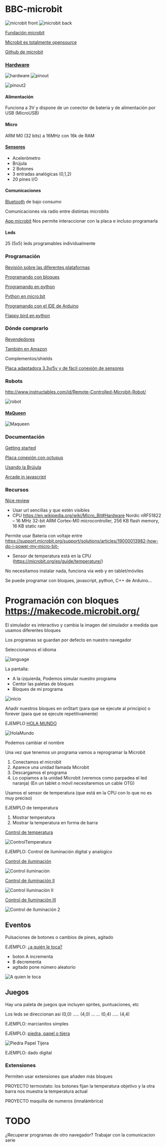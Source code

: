 # BBC-microbit

![microbit front](http://microbit.org/images/microbit-front.png)
![microbit back](http://microbit.org/images/microbit-back.png)

[Fundación microbit](http://microbit.org/es/)

[Microbit es totalmente opensource](https://www.microbit.co.uk/open_source)

[Github de microbit](https://github.com/bbcmicrobit)

### [Hardware](http://microbit.org/es/hardware/)


![hardware](http://microbit.org/images/microbit-hardware.png)
![pinout](https://cdn-blog.adafruit.com/uploads/2017/03/microbit_pinout_v10.png)

![pinout2](https://microbit.org/images/microbit-pins.jpg)

#### Alimentación

Funciona a 3V y dispone de un conector de batería y de alimentación por USB (MicroUSB)


#### Micro
ARM M0 (32 bits) a 16MHz con 16k de RAM


#### [Sensores](https://microbit.org/guide/features/)

* Acelerómetro
* Brújula
* 2 Botones
* 3 entradas analógicas (0,1,2)
* 20 pines I/O


#### Comunicaciones

[Bluetooth](http://microbit.org/es/mobile/) de bajo consumo

Comunicaciones vía radio entre distintas microbits

[App microbit](https://play.google.com/store/apps/details?id=com.samsung.microbit&hl=es) Nos permite interaccionar con la placa e incluso programarla


#### Leds

25 (5x5) leds programables individualmente

### Programación

[Revisión sobre las diferentes plataformas](https://hackaday.com/2017/12/02/exploring-the-bbc-microbit-software-stack/)

[Programando con bloques](https://pxt.microbit.org/?lang=es)

[Programando en python](http://python.microbit.org/)

[Python en micro:bit](https://www.python.org/community/microbit/)

[Programando con el IDE de Arduino](https://learn.adafruit.com/use-micro-bit-with-arduino?view=all)

[Flappy bird en python](https://www.elecfreaks.com/12454.html)

### Dónde comprarlo

[Revendedores](http://microbit.org/es/resellers/)

[También en Amazon](https://www.amazon.es/BBC-MB80-Micro-Bit/dp/B01G8WUGWU/ref=sr_1_2?ie=UTF8&qid=1492513787&sr=8-2&keywords=microbit)


Complementos/shields

[Placa adaptadora 3.3v/5v y de fácil conexión de sensores](https://www.elecfreaks.com/12396.html)

### Robots

http://www.instructables.com/id/Remote-Controlled-Microbit-Robot/

![robot](../images/robot_microbit.jpg)

#### [MaQueen](./MaQueen.md)

![Maqueen](https://raw.githubusercontent.com/DFRobot/DFRobotMediaWikiImage/master/Image/ROB0148Maqueen.jpg)


### Documentación

[Getting started](http://microbit.org/es/start/)

[Placa conexión con octupus](https://www.elecfreaks.com/12396.html)

[Usando la Brújula](https://www.elecfreaks.com/12412.html)

[Arcade in javascript](https://www.elecfreaks.com/12416.html)

### Recursos

[Nice review](https://www.youtube.com/watch?v=7qnSsc54bEQ)
* Usar  url sencillas y que estén visibles
* CPU https://en.wikipedia.org/wiki/Micro_Bit#Hardware
        Nordic nRF51822 – 16 MHz 32-bit ARM Cortex-M0 microcontroller, 256 KB flash memory, 16 KB static ram
 
Permite usar Batería con voltaje entre  https://support.microbit.org/support/solutions/articles/19000013982-how-do-i-power-my-micro-bit-

* Sensor de temperatura está en la CPU (https://microbit.org/es/guide/temperature/)

No necesitamos instalar nada, funciona via web y en tablet/móviles  

Se puede programar con bloques, javascript, python, C++ de Arduino...

# Programación con bloques https://makecode.microbit.org/

El simulador es interactivo y cambia la imagen del simulador a medida que usamos diferentes bloques

Los programas se guardan por defecto en nuestro navegador

Seleccionamos el idioma

![language](../images/SelecionarIdioma.png)

La pantalla: 
* A la izquierda, Podemos simular nuestro programa
* Centor las paletas de bloques
* Bloques de mi programa

![inicio](../images/Incio_bloques.png)

Añadir nuestros bloques en onStart (para que se ejecute al principio) o forever (para que se ejecute repetitivamente)

EJEMPLO [HOLA MUNDO](https://makecode.microbit.org/_MfyHdrLXVWqL)

![HolaMundo](../images/HolaMundo.png)

Podemos cambiar el nombre
 
Una vez que tenemos un programa vamos a reprogramar la Microbit

1. Conectamos el microbit
1. Aparece una unidad llamada Microbit
1. Descargamos el programa
1. Lo copiamos a la unidad Microbit (veremos como parpadea el led naranja)
(En un tablet o móvil necesitaremos un cable OTG)

Usamos el sensor de temperatura (que está en la CPU con lo que no es muy preciso)


EJEMPLO de temperatura
1. Mostrar temperatura
1. Mostrar la temperatura en forma de barra

[Control de temperatura](https://makecode.microbit.org/_LesCE2h70PAT)

![ControlTemperatura](../images/ControlTemperatura.png)

EJEMPLO: Control de iluminación digital y analógico


[Control de iluminación](https://makecode.microbit.org/_YqD3MePtK6gU)

![Control iluminación](../images/ControlIluminacion.png)



[Control de iluminación II](https://makecode.microbit.org/_7ayKTtKvXFcc)

![Control Iluminación II](../images/ControlIluminacionII.png)

[Control de Iluminación III](https://makecode.microbit.org/_TVJAFy9mjJ3Y)

![Control de Iluminación 2](../images/ControlIluminacionIII.png)

## Eventos

Pulsaciones de botones o cambios de pines, agitado

EJEMPLO: [¿a quién le toca?](https://makecode.microbit.org/_f9EhoRAp1eoR)
* boton A incrementa
* B decrementa 
* agitado pone número aleatorio

![A quien le toca](../images/AquienLeToca.png)

## Juegos

Hay una paleta de juegos que incluyen sprites, puntuaciones, etc

Los leds se direccionan así
(0,0) ..... (4,0)
...          ...
(0,4) ..... (4,4)

EJEMPLO: marcianitos simples

EJEMPLO: [piedra, papel o tijera](https://makecode.microbit.org/_0Xi5xA7gweK5)

![Piedra Papel Tijera](../images/PiedraPapelTijera.png)

EJEMPLO: dado digital

### Extensiones

Permiten usar extensiones que añaden más bloques 


PROYECTO termostato: los botones fijan la temperatura objetivo y la otra barra nos muestra la temperatura actual

PROYECTO maquilla de numeros (innalámbrica)



# TODO

¿Recuperar programas de otro navegador?
Trabajar con la comunicacion serie
    
